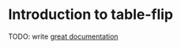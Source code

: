 # Introduction to table-flip

TODO: write [great documentation](http://jacobian.org/writing/what-to-write/)
